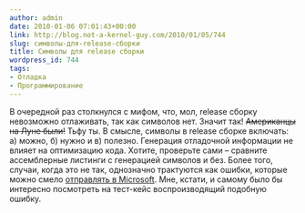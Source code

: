 ```yaml
---
author: admin
date: 2010-01-06 07:01:43+00:00
link: http://blog.not-a-kernel-guy.com/2010/01/05/744
slug: символы-для-release-сборки
title: Символы для release сборки
wordpress_id: 744
tags:
- Отладка
- Программирование
---
```


В очередной раз столкнулся с мифом, что, мол, release сборку невозможно отлаживать, так как символов нет. Значит так! <del>Американцы на Луне были!</del> Тьфу ты. В смысле, символы в release сборке включать: а) можно, б) нужно и в) полезно. Генерация отладочной информации не влияет на оптимизацию кода. Хотите, проверьте сами – сравните ассемблерные листинги с генерацией символов и без. Более того, случаи, когда это не так, однозначно трактуются как ошибки, которые можно смело [отправлять в Microsoft](http://blog.not-a-kernel-guy.com/2007/04/27/177). Мне, кстати, и самому было бы интересно посмотреть на тест-кейс воспроизводящий подобную ошибку.
